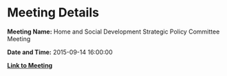 # Meeting Details

**Meeting Name:** Home and Social Development Strategic Policy Committee Meeting

**Date and Time:** 2015-09-14 16:00:00

**[Link to Meeting](https://www.limerick.ie/council/whats-on/home-and-social-development-strategic-policy-committee-meeting)**

